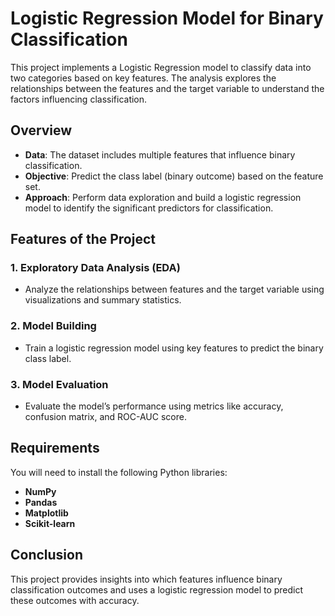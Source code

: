 
# Logistic Regression Model for Binary Classification

This project implements a Logistic Regression model to classify data into two categories based on key features. The analysis explores the relationships between the features and the target variable to understand the factors influencing classification.

## Overview

- **Data**: The dataset includes multiple features that influence binary classification.
- **Objective**: Predict the class label (binary outcome) based on the feature set.
- **Approach**: Perform data exploration and build a logistic regression model to identify the significant predictors for classification.

## Features of the Project

### 1. Exploratory Data Analysis (EDA)
- Analyze the relationships between features and the target variable using visualizations and summary statistics.

### 2. Model Building
- Train a logistic regression model using key features to predict the binary class label.

### 3. Model Evaluation
- Evaluate the model’s performance using metrics like accuracy, confusion matrix, and ROC-AUC score.

## Requirements

You will need to install the following Python libraries:

- **NumPy**
- **Pandas**
- **Matplotlib**
- **Scikit-learn**

## Conclusion

This project provides insights into which features influence binary classification outcomes and uses a logistic regression model to predict these outcomes with accuracy.
 
